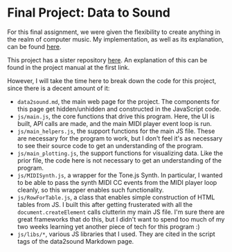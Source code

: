 # Final Project: Data to Sound

For this final assignment, we were given the flexibility to create anything in the realm of computer music. My implementation, as well as its explanation, can be found [here](https://thanasibakis.github.io/CS190/data2sound).

This project has a sister repository [here](https://github.com/thanasibakis/data2sound). An explanation of this can be found in the project manual at the first link.

However, I will take the time here to break down the code for this project, since there is a decent amount of it:

- `data2sound.md`, the main web page for the project. The components for this page get hidden/unhidden and constructed in the JavaScript code.
- `js/main.js`, the core functions that drive this program. Here, the UI is built, API calls are made, and the main MIDI player event loop is run.
- `js/main_helpers.js`, the support functions for the main JS file. These are necessary for the program to work, but I don't feel it's as necessary to see their source code to get an understanding of the program.
- `js/main_plotting.js`, the support functions for visualizing data. Like the prior file, the code here is not necessary to get an understanding of the program.
- `js/MIDISynth.js`, a wrapper for the Tone.js Synth. In particular, I wanted to be able to pass the synth MIDI CC events from the MIDI player loop cleanly, so this wrapper enables such functionality. 
- `js/RowForTable.js`, a class that enables simple construction of HTML tables from JS. I built this after getting frusterated with all the `document.createElement` calls clutterin my main JS file. I'm sure there are great frameworks that do this, but I didn't want to spend too much of my two weeks learning yet another piece of tech for this program :)
- `js/libs/*`, various JS libraries that I used. They are cited in the script tags of the data2sound Markdown page.